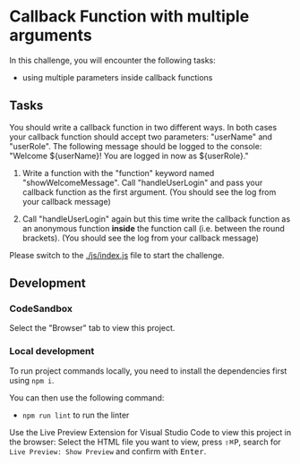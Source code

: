 # Callback Function with multiple arguments

In this challenge, you will encounter the following tasks:

- using multiple parameters inside callback functions

## Tasks

You should write a callback function in two different ways.
In both cases your callback function should accept two parameters: "userName" and "userRole".
The following message should be logged to the console:
"Welcome ${userName}! You are logged in now as ${userRole}."

1.  Write a function with the "function" keyword named "showWelcomeMessage".
    Call "handleUserLogin" and pass your callback function as the first argument.
    (You should see the log from your callback message)

2.  Call "handleUserLogin" again but this time write the callback function as an anonymous function **inside** the function call (i.e. between the round brackets).
    (You should see the log from your callback message)

Please switch to the [./js/index.js](js/index.js) file to start the challenge.

## Development

### CodeSandbox

Select the "Browser" tab to view this project.

### Local development

To run project commands locally, you need to install the dependencies first using `npm i`.

You can then use the following command:

- `npm run lint` to run the linter

Use the Live Preview Extension for Visual Studio Code to view this project in the browser: Select the HTML file you want to view, press <kbd>⇧</kbd><kbd>⌘</kbd><kbd>P</kbd>, search for `Live Preview: Show Preview` and confirm with <kbd>Enter</kbd>.
